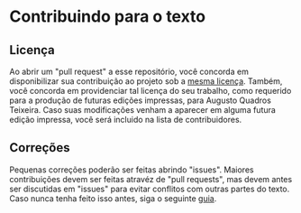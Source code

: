 # Contribuindo para o texto

## Licença

Ao abrir um "pull request" a esse repositório, você concorda em disponibilizar sua contribuição ao projeto sob a [mesma licença](LICENSE.md).
Também, você concorda em providenciar tal licença do seu trabalho, como requerido para a produção de futuras edições impressas, para Augusto Quadros Teixeira.
Caso suas modificações venham a aparecer em alguma futura edição impressa, você será incluido na lista de contribuidores.

## Correções

Pequenas correções poderão ser feitas abrindo "issues".
Maiores contribuições devem ser feitas atravéz de "pull requests", mas devem antes ser discutidas em "issues" para evitar conflitos com outras partes do texto.
Caso nunca tenha feito isso antes, siga o seguinte [guia](https://guides.github.com/introduction/flow/).

